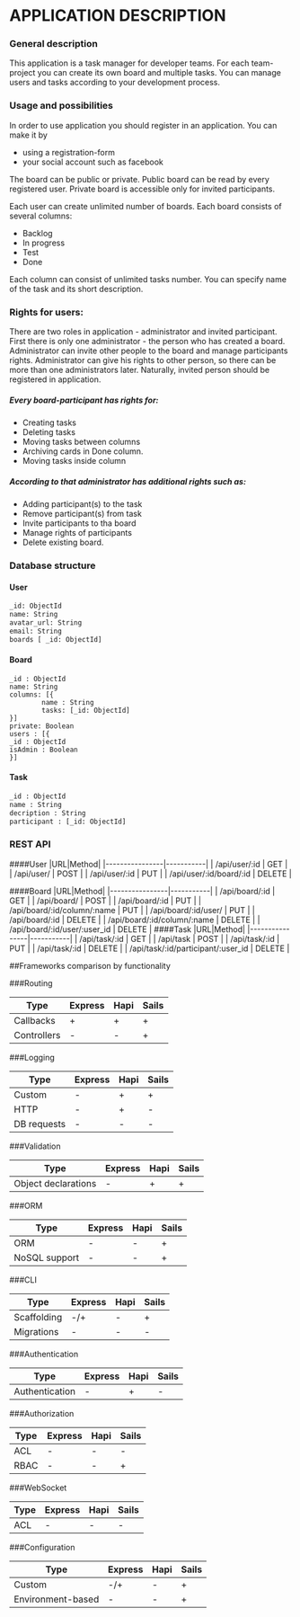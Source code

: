 # APPLICATION DESCRIPTION

### General description

This application is a task manager for developer teams. For each team-project you can create its own board and multiple tasks. You can manage users and tasks according to your development process.
### Usage and possibilities

In order to use application you should register in an application. You can make it by 
- using a registration-form
- your social account such as facebook


The board can be public or private. Public board can be read by every registered user. Private board is accessible only for invited participants.

Each user can create unlimited number of boards. Each board consists of several columns:
- Backlog 
- In progress
- Test
- Done
	
Each column can consist of unlimited tasks number. You can specify name of the task and its short description.
 

### Rights for users:

There are two roles in application - administrator and invited participant. First there is only one administrator - the person who has created a board. Administrator can invite other people to the board and manage participants rights. Administrator can give his rights to other person, so there can be more than one administrators later. Naturally, invited person should be registered in application.
 
##### Every board-participant has rights for:
- Creating tasks
- Deleting tasks
- Moving tasks between columns
- Archiving cards in Done column.
- Moving tasks inside column

##### According to that administrator has additional rights such as:
- Adding participant(s) to the task
- Remove participant(s) from task
- Invite participants to tha board
- Manage rights of participants
- Delete existing board.

### Database structure

#### User
```sh
_id: ObjectId
name: String
avatar_url: String
email: String
boards [ _id: ObjectId]
```
#### Board
```
_id : ObjectId
name: String
columns: [{
		name : String
		tasks: [_id: ObjectId]
}]
private: Boolean
users : [{
_id : ObjectId
isAdmin : Boolean
}]
```
#### Task
```sh
_id : ObjectId
name : String
decription : String
participant : [_id: ObjectId]
```
### REST API
####User
|URL|Method|
|----------------|-----------|
| /api/user/:id | GET |
| /api/user/ | POST |
| /api/user/:id | PUT |
| /api/user/:id/board/:id | DELETE |

####Board
|URL|Method|
|----------------|-----------|
| /api/board/:id | GET |
| /api/board/ | POST |
| /api/board/:id | PUT |
| /api/board/:id/column/:name | PUT |
| /api/board/:id/user/ | PUT |
| /api/board/:id | DELETE |
| /api/board/:id/column/:name | DELETE |
| /api/board/:id/user/:user_id | DELETE |
####Task
|URL|Method|
|----------------|-----------|
| /api/task/:id | GET |
| /api/task | POST |
| /api/task/:id | PUT |
| /api/task/:id | DELETE |
| /api/task/:id/participant/:user_id | DELETE |

##Frameworks comparison by functionality

###Routing

| Type | Express | Hapi | Sails |
|------|---------|------|-------|
| Callbacks| + | + |  + |   
| Controllers| - | - | + |

###Logging

| Type | Express | Hapi | Sails |
|------|---------|------|-------|
| Custom | - | + |  + |   
| HTTP | - | + | - |
| DB requests | - | - | - |


###Validation

| Type | Express | Hapi | Sails |
|------|---------|------|-------|
| Object declarations | - | + |  + |   


###ORM

| Type | Express | Hapi | Sails |
|------|---------|------|-------|
| ORM | - | - |  + |   
| NoSQL support | - | - |  + |   


###CLI

| Type | Express | Hapi | Sails |
|------|---------|------|-------|
| Scaffolding | -/+ | - |  + |   
| Migrations | - | - |  - |   


###Authentication

| Type | Express | Hapi | Sails |
|------|---------|------|-------|
| Authentication | - | + |  - |   


###Authorization

| Type | Express | Hapi | Sails |
|------|---------|------|-------|
| ACL | - | - |  - |   
| RBAC | - | - |  + |   


###WebSocket

| Type | Express | Hapi | Sails |
|------|---------|------|-------|
| ACL | - | - |  - |   

###Configuration

| Type | Express | Hapi | Sails |
|------|---------|------|-------|
| Custom | -/+ | - |  + |   
| Environment-based | - | - |  + |   



